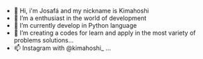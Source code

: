 - 👋 Hi, i'm Josafá and my nickname is Kimahoshi
- 👀 I’m a enthusiast in the world of development
- 🌱 I’m currently develop in Python language
- 💞️ I’m creating a codes for learn and apply in the
most variety of problems solutions...
- 📫 Instagram with @kimahoshi_ ...

<!---
Kimahoshi/Kimahoshi is a ✨ special ✨ repository because its `README.md` (this file) appears on your GitHub profile.
You can click the Preview link to take a look at your changes.
--->
